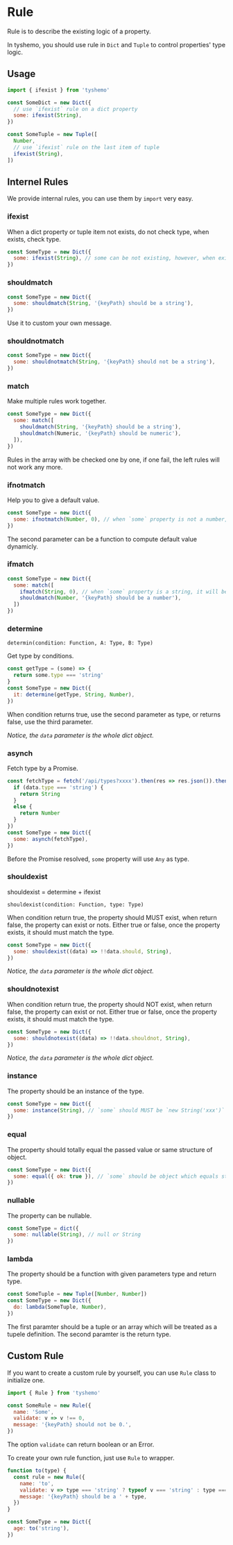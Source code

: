 # Rule

Rule is to describe the existing logic of a property.

In tyshemo, you should use rule in `Dict` and `Tuple` to control properties' type logic.

## Usage

```js
import { ifexist } from 'tyshemo'

const SomeDict = new Dict({
  // use `ifexist` rule on a dict property
  some: ifexist(String),
})

const SomeTuple = new Tuple([
  Number,
  // use `ifexist` rule on the last item of tuple
  ifexist(String),
])
```

## Internel Rules

We provide internal rules, you can use them by `import` very easy.

### ifexist

When a dict property or tuple item not exists, do not check type, when exists, check type.

```js
const SomeType = new Dict({
  some: ifexist(String), // some can be not existing, however, when exists, should must be a string
})
```

### shouldmatch

```js
const SomeType = new Dict({
  some: shouldmatch(String, '{keyPath} should be a string'),
})
```

Use it to custom your own message.

### shouldnotmatch

```js
const SomeType = new Dict({
  some: shouldnotmatch(String, '{keyPath} should not be a string'),
})
```

### match

Make multiple rules work together.

```js
const SomeType = new Dict({
  some: match([
    shouldmatch(String, '{keyPath} should be a string'),
    shouldmatch(Numeric, '{keyPath} should be numeric'),
  ]),
})
```

Rules in the array with be checked one by one, if one fail, the left rules will not work any more.

### ifnotmatch

Help you to give a default value.

```js
const SomeType = new Dict({
  some: ifnotmatch(Number, 0), // when `some` property is not a number, type checking will not throw error, and `some` property will be set with `0`
})
```

The second parameter can be a function to compute default value dynamicly.

### ifmatch

```js
const SomeType = new Dict({
  some: match([
    ifmatch(String, 0), // when `some` property is a string, it will be set with `0`
    shouldmatch(Number, '{keyPath} should be a number'),
  ])
})
```
### determine

```
determin(condition: Function, A: Type, B: Type)
```

Get type by conditions.

```js
const getType = (some) => {
  return some.type === 'string'
}
const SomeType = new Dict({
  it: determine(getType, String, Number),
})
```

When condition returns true, use the second parameter as type, or returns false, use the third parameter.

*Notice, the `data` parameter is the whole dict object.*

### asynch

Fetch type by a Promise.

```js
const fetchType = fetch('/api/types?xxxx').then(res => res.json()).then((data) => {
  if (data.type === 'string') {
    return String
  }
  else {
    return Number
  }
})
const SomeType = new Dict({
  some: asynch(fetchType),
})
```

Before the Promise resolved, `some` property will use `Any` as type.


### shouldexist

shouldexist = determine + ifexist

```
shouldexist(condition: Function, type: Type)
```

When condition return true, the property should MUST exist, when return false, the property can exist or nots.
Either true or false, once the property exists, it should must match the type.

```js
const SomeType = new Dict({
  some: shouldexist((data) => !!data.should, String),
})
```

*Notice, the `data` parameter is the whole dict object.*

### shouldnotexist

When condition return true, the property should NOT exist, when return false, the property can exist or not.
Either true or false, once the property exists, it should must match the type.

```js
const SomeType = new Dict({
  some: shouldnotexist((data) => !!data.shouldnot, String),
})
```

*Notice, the `data` parameter is the whole dict object.*

### instance

The property should be an instance of the type.

```js
const SomeType = new Dict({
  some: instance(String), // `some` should MUST be `new String('xxx')`
})
```

### equal

The property should totally equal the passed value or same structure of object.

```js
const SomeType = new Dict({
  some: equal({ ok: true }), // `some` should be object which equals structure `{ ok: true }`
})
```

### nullable

The property can be nullable.

```js
const SomeType = dict({
  some: nullable(String), // null or String
})
```

### lambda

The property should be a function with given parameters type and return type.

```js
const SomeTuple = new Tuple([Number, Number])
const SomeType = new Dict({
  do: lambda(SomeTuple, Number),
})
```

The first paramter should be a tuple or an array which will be treated as a tupele definition.
The second paramter is the return type.


## Custom Rule

If you want to create a custom rule by yourself, you can use `Rule` class to initialize one.

```js
import { Rule } from 'tyshemo'

const SomeRule = new Rule({
  name: 'Some',
  validate: v => v !== 0,
  message: '{keyPath} should not be 0.',
})
```

The option `validate` can return boolean or an Error.

To create your own rule function, just use `Rule` to wrapper.

```js
function to(type) {
  const rule = new Rule({
    name: 'to',
    validate: v => type === 'string' ? typeof v === 'string' : type === 'number' ? typeof v === 'number' : true,
    message: '{keyPath} should be a ' + type,
  })
}
```

```js
const SomeType = new Dict({
  age: to('string'),
})
```
